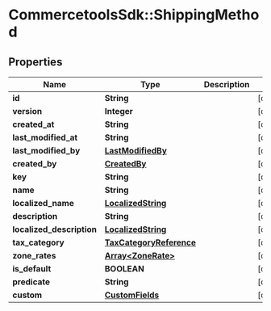 # CommercetoolsSdk::ShippingMethod

## Properties
Name | Type | Description | Notes
------------ | ------------- | ------------- | -------------
**id** | **String** |  | [optional] 
**version** | **Integer** |  | [optional] 
**created_at** | **String** |  | [optional] 
**last_modified_at** | **String** |  | [optional] 
**last_modified_by** | [**LastModifiedBy**](LastModifiedBy.md) |  | [optional] 
**created_by** | [**CreatedBy**](CreatedBy.md) |  | [optional] 
**key** | **String** |  | [optional] 
**name** | **String** |  | [optional] 
**localized_name** | [**LocalizedString**](LocalizedString.md) |  | [optional] 
**description** | **String** |  | [optional] 
**localized_description** | [**LocalizedString**](LocalizedString.md) |  | [optional] 
**tax_category** | [**TaxCategoryReference**](TaxCategoryReference.md) |  | [optional] 
**zone_rates** | [**Array&lt;ZoneRate&gt;**](ZoneRate.md) |  | [optional] 
**is_default** | **BOOLEAN** |  | [optional] 
**predicate** | **String** |  | [optional] 
**custom** | [**CustomFields**](CustomFields.md) |  | [optional] 

